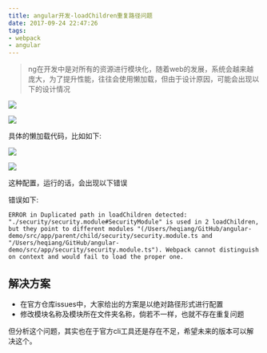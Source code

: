 ```yaml
---
title: angular开发-loadChildren重复路径问题
date: 2017-09-24 22:47:26
tags:
- webpack
- angular
---
```

> ng在开发中是对所有的资源进行模块化，随着web的发展，系统会越来越庞大，为了提升性能，往往会使用懒加载，但由于设计原因，可能会出现以下的设计情况

![](http://or0g12e5e.bkt.clouddn.com/blog/2017-09-24-144753.jpg)

![](http://or0g12e5e.bkt.clouddn.com/blog/2017-09-24-144849.jpg)

具体的懒加载代码，比如如下:

![](http://or0g12e5e.bkt.clouddn.com/blog/2017-09-24-145008.jpg)


![](http://or0g12e5e.bkt.clouddn.com/blog/2017-09-24-145032.jpg)

这种配置，运行的话，会出现以下错误

错误如下:
```
ERROR in Duplicated path in loadChildren detected: "./security/security.module#SecurityModule" is used in 2 loadChildren, but they point to different modules "(/Users/heqiang/GitHub/angular-demo/src/app/parent/child/security/security.module.ts and "/Users/heqiang/GitHub/angular-demo/src/app/security/security.module.ts"). Webpack cannot distinguish on context and would fail to load the proper one.

```

## 解决方案

+ 在官方仓库issues中，大家给出的方案是以绝对路径形式进行配置
+ 修改模块名称及模块所在文件夹名称，倘若不一样，也就不存在重复问题

但分析这个问题，其实也在于官方cli工具还是存在不足，希望未来的版本可以解决这个。